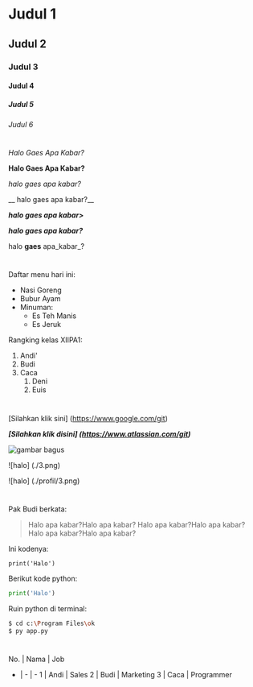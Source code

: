 # Judul 1 
## Judul 2
### Judul 3
#### Judul 4
##### Judul 5
###### Judul 6
#

*Halo Gaes Apa Kabar?* 

**Halo Gaes Apa Kabar?**

_halo gaes apa kabar?_

__ halo gaes apa kabar?__

*__halo gaes apa kabar>__*

**_halo gaes apa kabar?_**

halo **gaes** apa_kabar_?

#

Daftar menu hari ini:
- Nasi Goreng
- Bubur Ayam
- Minuman:
    - Es Teh Manis
    - Es Jeruk

Rangking kelas XIIPA1:
1. Andi'
1. Budi
1. Caca 
    1. Deni 
    1. Euis

# 

[Silahkan klik sini]
(https://www.google.com/git)

**_[Silahkan klik disini]
(https://www.atlassian.com/git)_**

![gambar bagus](https://i.pinimg.com/originals/65/92/cb/6592cbcbef9ee519e1d8baf4ae65083d.jpg)

![halo] (./3.png)

![halo] (./profil/3.png)

#

Pak Budi berkata:
>  Halo apa kabar?Halo apa kabar?
Halo apa kabar?Halo apa kabar?
Halo apa kabar?Halo apa kabar?

Ini kodenya:
```
print('Halo')
```

Berikut kode python:
```python
print('Halo')
```

Ruin python di terminal:
```bash
$ cd c:\Program Files\ok
$ py app.py
```

#

No. | Nama | Job
- | - | -
1 | Andi | Sales
2 | Budi | Marketing
3 | Caca | Programmer




































































